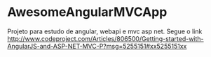 # AwesomeAngularMVCApp
Projeto para estudo de angular, webapi e mvc asp net. Segue o link http://www.codeproject.com/Articles/806500/Getting-started-with-AngularJS-and-ASP-NET-MVC-P?msg=5255151#xx5255151xx
